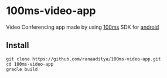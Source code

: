 # 100ms-video-app

Video Conferencing app made by using [100ms](https://100ms.live/) SDK for [android](https://100ms.gitbook.io/100ms/client-side/android)

## Install
```
git clone https://github.com/ranaaditya/100ms-video-app.git
cd 100ms-video-app
gradle build
```
